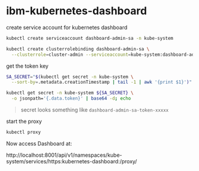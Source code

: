 # ibm-kubernetes-dashboard

create service account for kubernetes dashboard
```bash
kubectl create serviceaccount dashboard-admin-sa -n kube-system

kubectl create clusterrolebinding dashboard-admin-sa \
  --clusterrole=cluster-admin --serviceaccount=kube-system:dashboard-admin-sa
```

get the token key
```bash
SA_SECRET="$(kubectl get secret -n kube-system \
  --sort-by=.metadata.creationTimestamp | tail -1 | awk '{print $1}')"

kubectl get secret -n kube-system ${SA_SECRET} \
  -o jsonpath='{.data.token}' | base64 -d; echo
```
> secret looks something like `dashboard-admin-sa-token-xxxxx`

start the proxy
```bash
kubectl proxy
```

Now access Dashboard at:

http://localhost:8001/api/v1/namespaces/kube-system/services/https:kubernetes-dashboard:/proxy/
